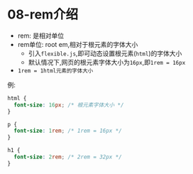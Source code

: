 # 08-rem介绍

- rem: 是相对单位
- rem单位: root em,相对于根元素的字体大小
  - 引入`flexible.js`,即可动态设置根元素(`html`)的字体大小
  - 默认情况下,网页的根元素字体大小为`16px`,即`1rem = 16px`
- `1rem = 1html元素的字体大小`

例:

```css
html {
  font-size: 16px; /* 根元素字体大小 */
}

p {
  font-size: 1rem; /* 1rem = 16px */
}

h1 {
  font-size: 2rem; /* 2rem = 32px */
}
```